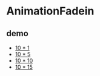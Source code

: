 # AnimationFadein

## demo

- [10 * 1](https://k38.github.io/flutter/animation_fadein/build/#/1)
- [10 * 5](https://k38.github.io/flutter/animation_fadein/build/#/5)
- [10 * 10](https://k38.github.io/flutter/animation_fadein/build/#/10)
- [10 * 15](https://k38.github.io/flutter/animation_fadein/build/#/15)
